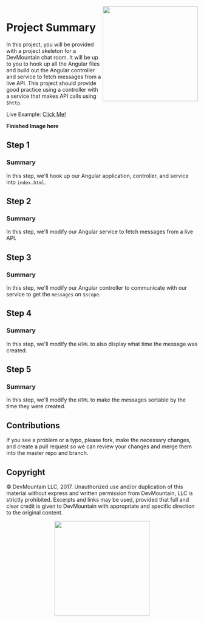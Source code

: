 <img src="https://devmounta.in/img/logowhiteblue.png" width="250" align="right">

# Project Summary

In this project, you will be provided with a project skeleton for a DevMountain chat room. It will be up to you to hook up all the Angular files and build out the Angular controller and service to fetch messages from a live API. This project should provide good practice using a controller with a service that makes API calls using `$http`.

Live Example: <a href="#">Click Me!</a>

<b>Finished Image here</b>

## Step 1

### Summary

In this step, we'll hook up our Angular application, controller, and service into `index.html`.

## Step 2

### Summary

In this step, we'll modify our Angular service to fetch messages from a live API.

## Step 3

### Summary

In this step, we'll modify our Angular controller to communicate with our service to get the `messages` on `$scope`.

## Step 4

### Summary

In this step, we'll modify the `HTML` to also display what time the message was created.

## Step 5

### Summary

In this step, we'll modify the `HTML` to make the messages sortable by the time they were created.

## Contributions

If you see a problem or a typo, please fork, make the necessary changes, and create a pull request so we can review your changes and merge them into the master repo and branch.

## Copyright

© DevMountain LLC, 2017. Unauthorized use and/or duplication of this material without express and written permission from DevMountain, LLC is strictly prohibited. Excerpts and links may be used, provided that full and clear credit is given to DevMountain with appropriate and specific direction to the original content.

<p align="center">
<img src="https://devmounta.in/img/logowhiteblue.png" width="250">
</p>